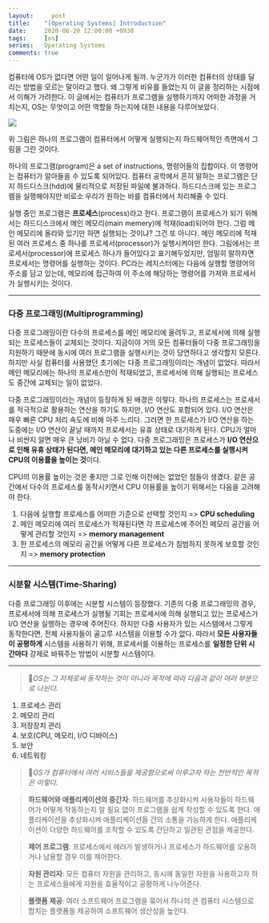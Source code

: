 ```yaml
---
layout:		post
title:    "[Operating Systems] Introduction"
date:     2020-08-20 12:00:00 +0930
tags:     [os]
series:   Operating Systems
comments: true
---
```


컴퓨터에 OS가 없다면 어떤 일이 일어나게 될까. 누군가가 이러한 컴퓨터의 상태를 달리는 방법을 모르는 말이라고 했다. 왜 그렇게 비유를 들었는지 이 글을 정리하는 시점에서 이해가 가려한다. 이 글에서는 컴퓨터가 프로그램을 실행하기까지 어떠한 과정을 거치는지, OS는 무엇이고 어떤 역할을 하는지에 대한 내용을 다루어보았다.

![](https://images.velog.io/images/chowisely/post/1d02aea4-bad6-4dfe-9a8c-d74b5dbabde7/OS1_1.png)

위 그림은 하나의 프로그램이 컴퓨터에서 어떻게 실행되는지 하드웨어적인 측면에서 그림을 그린 것이다.

하나의 프로그램(program)은 a set of instructions, 명령어들의 집합이다. 이 명령어는 컴퓨터가 알아들을 수 있도록 되어있다. 컴퓨터 공학에서 흔히 말하는 프로그램은 단지 하드디스크(hdd)에 물리적으로 저장된 파일에 불과하다. 하드디스크에 있는 프로그램을 실행해야지만 비로소 우리가 원하는 바를 컴퓨터에서 처리해줄 수 있다.

실행 중인 프로그램은 **프로세스**(process)라고 한다. 프로그램이 프로세스가 되기 위해서는 하드디스크에서 메인 메모리(main memery)에 적재(load)되어야 한다. 그럼 메인 메모리에 올라와 있기만 하면 실행되는 것이냐? 그건 또 아니다. 메인 메모리에 적재된 여러 프로세스 중 하나를 프로세서(processor)가 실행시켜야만 한다. 그림에서는 프로세서(processor)에 프로세스 하나가 들어있다고 표기해두었지만, 엄밀히 말하자면 프로세서는 명령어를 실행하는 것이다. PC라는 레지스터에는 다음에 실행할 명령어의 주소를 담고 있는데, 메모리에 접근하여 이 주소에 해당하는 명령어를 가져와 프로세서가 실행시키는 것이다.

---

### 다중 프로그래밍(Multiprogramming)
다중 프로그래밍이란 다수의 프로세스를 메인 메모리에 올려두고, 프로세서에 의해 실행되는 프로세스들이 교체되는 것이다. 지금이야 거의 모든 컴퓨터들이 다중 프로그래밍을 지원하기 때문에 동시에 여러 프로그램을 실행시키는 것이 당연하다고 생각할지 모른다. 하지만 사실 컴퓨터를 사용했던 초기에는 다중 프로그래밍이라는 개념이 없었다. 따라서 메인 메모리에는 하나의 프로세스만이 적재되었고, 프로세서에 의해 실행되는 프로세스도 중간에 교체되는 일이 없었다.

다중 프로그래밍이라는 개념이 등장하게 된 배경은 이렇다. 하나의 프로세스는 프로세서를 적극적으로 활용하는 연산을 하기도 하지만, I/O 연산도 포함되어 있다. I/O 연산은 매우 빠른 CPU 처리 속도에 비해 아주 느리다. 그러면 한 프로세스가 I/O 연산을 하는 도중에는 I/O 연산이 끝날 때까지 프로세서는 유휴 상태로 대기하게 된다. CPU가 얼마나 비싼지 알면 매우 큰 낭비가 아닐 수 없다. 다중 프로그래밍은 프로세스가 **I/O 연산으로 인해 유휴 상태가 된다면, 메인 메모리에 대기하고 있는 다른 프로세스를 실행시켜 CPU의 이용률을 높이는 것**이다.

CPU의 이용률 높이는 것은 좋지만 그로 인해 이전에는 없었던 점들이 생겼다. 같은 공간에서 다수의 프로세스를 동작시키면서 CPU 이용률을 높이기 위해서는 다음을 고려해야 한다.

1. 다음에 실행할 프로세스를 어떠한 기준으로 선택할 것인지 => **CPU scheduling**
2. 메인 메모리에 여러 프로세스가 적재된다면 각 프로세스에 주어진 메모리 공간을 어떻게 관리할 것인지 => **memory management**
3. 한 프로세스의 메모리 공간을 어떻게 다른 프로세스가 침범하지 못하게 보호할 것인지 => **memory protection**

---

### 시분할 시스템(Time-Sharing)
다중 프로그래밍 이후에는 시분할 시스템이 등장했다. 기존의 다중 프로그래밍의 경우, 프로세서에 의해 프로세스가 실행될 기회는 프로세서에 의해 실행되고 있는 프로세스가 I/O 연산을 실행하는 경우에 주어진다. 하지만 다중 사용자가 있는 시스템에서 그렇게 동작한다면, 전체 사용자들이 골고루 시스템을 이용할 수가 없다. 따라서 **모든 사용자들이 공평하게** 시스템을 사용하기 위해, 프로세서를 이용하는 프로세스를 **일정한 단위 시간마다** 강제로 바꿔주는 방법이 시분할 시스템이다.

---

>🔎_OS는 그 자체로써 동작하는 것이 아니라 목적에 따라 다음과 같이 여러 부분으로 나뉜다._
1. 프로세스 관리
2. 메모리 관리
3. 저장장치 관리
4. 보호(CPU, 메모리, I/O 디바이스)
5. 보안
6. 네트워킹

>🔎_OS가 컴퓨터에서 여러 서비스들을 제공함으로써 이루고자 하는 전반적인 목적은 이렇다._

> **하드웨어와 애플리케이션의 중간자**:
하드웨어를 추상화시켜 사용자들이 하드웨어가 어떻게 작동하는지 알 필요 없이 프로그램을 쉽게 작성할 수 있도록 한다.
애플리케이션을 추상화시켜 애플리케이션들 간의 소통을 가능하게 한다.
애플리케이션이 다양한 하드웨어를 조작할 수 있도록 간단하고 일관된 관점을 제공한다.

> **제어 프로그램**:
프로세스에서 에러가 발생하거나 프로세스가 하드웨어를 오용하거나 남용할 경우 이를 제어한다.

> **자원 관리자**:
모든 컴퓨터 자원을 관리하고, 동시에 동일한 자원을 사용하고자 하는 프로세스들에게 자원을 효율적이고 공평하게 나누어준다.

> **플랫폼 제공**:
여러 소프트웨어 프로그램을 묶어서 하나의 큰 컴퓨터 시스템으로 합치는 플랫폼을 제공하여 소프트웨어 생산성을 높인다.
